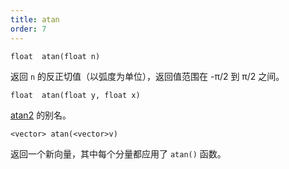 ```yaml
---
title: atan
order: 7
---
```


`float  atan(float n)`

返回 `n` 的反正切值（以弧度为单位），返回值范围在 -π/2 到 π/2 之间。

`float  atan(float y, float x)`

[atan2](/zh-cn/houdini-vex/math/atan2 "返回 y/x 的反正切值。") 的别名。

`<vector> atan(<vector>v)`

返回一个新向量，其中每个分量都应用了 `atan()` 函数。
